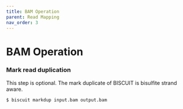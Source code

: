 ```yaml
---
title: BAM Operation
parent: Read Mapping
nav_order: 3
---
```


# BAM Operation

### Mark read duplication

This step is optional. The mark duplicate of BISCUIT is bisulfite strand aware.
```bash
$ biscuit markdup input.bam output.bam
```
